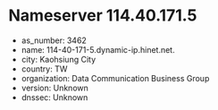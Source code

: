 # Nameserver 114.40.171.5

* as_number: 3462
* name: 114-40-171-5.dynamic-ip.hinet.net.
* city: Kaohsiung City
* country: TW
* organization: Data Communication Business Group
* version: Unknown
* dnssec: Unknown
